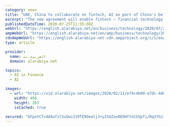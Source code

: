 ```yaml
---
category: news
title: "UAE, China to collaborate on fintech, AI as part of China's belt and road initiative"
excerpt: "The new agreement will enable fintech – financial technology – firms in Dubai and China to access reciprocal markets and create opportunities for mutual development. The memorandum was signed ..."
publishedDateTime: 2020-07-25T11:55:00Z
webUrl: "https://english.alarabiya.net/en/business/technology/2020/07/25/UAE-China-to-collaborate-on-fintech-AI-as-part-of-China-s-belt-and-road-initiative.html"
ampWebUrl: "https://english.alarabiya.net/en/amp/business/technology/2020/07/25/UAE-China-to-collaborate-on-fintech-AI-as-part-of-China-s-belt-and-road-initiative"
cdnAmpWebUrl: "https://english-alarabiya-net.cdn.ampproject.org/c/s/english.alarabiya.net/en/amp/business/technology/2020/07/25/UAE-China-to-collaborate-on-fintech-AI-as-part-of-China-s-belt-and-road-initiative"
type: article

provider:
  name: العربية.نت
  domain: alarabiya.net

topics:
  - AI in Finance
  - AI

images:
  - url: "https://vid.alarabiya.net/images/2020/02/11/e79c4b09-e7dc-4d68-8c39-7489ad4704ae/e79c4b09-e7dc-4d68-8c39-7489ad4704ae_16x9_600x338.jpg?width=466"
    width: 466
    height: 263
    isCached: true

secured: "bFpotCTv4A4ufzlSuUwzJ19TE9OealjJ+y2SUZxoOE9HftnCGVpfi/Rq37Gz3aWyz8nzC88IAURxnvJtFU5h0MNC8eCALsStWA9MvV3oSdUpnwTHbE4j8ufWJzBEYX4ararpeDsBTbrvbTcCyZeIhkObg3ywYL6QY5RMqZaTp4nKgLA3oAeP+JQtpQqyYYC06DTmh0VxZ7US89Dk4d4MiSMTs/Xc0Ee5aS6phgEZ7moc1bS/GabipHFQLKVUlyKnTwd6usYcJn80aseZn/8oX6ijDChKbM9MPCWLXN3xSorkpcvaF6XgyzoGCgo31ad4CpgpXkShTxWBTw6ZRXMl6w==;Xj3er1U9aONaqe+4YBlDUw=="
---
```


